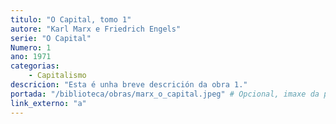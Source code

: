 ```yaml
---
titulo: "O Capital, tomo 1"
autore: "Karl Marx e Friedrich Engels"
serie: "O Capital"
Numero: 1
ano: 1971
categorias:
    - Capitalismo
descricion: "Esta é unha breve descrición da obra 1."
portada: "/biblioteca/obras/marx_o_capital.jpeg" # Opcional, imaxe da portada
link_externo: "a"
---
```

